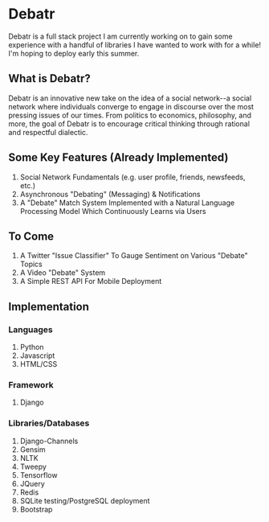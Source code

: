 # Debatr #
Debatr is a full stack project I am currently working on to gain some experience with a handful of libraries I have wanted to work with for a while! I'm hoping to deploy early this summer.

## What is Debatr? ##
Debatr is an innovative new take on the idea of a social network--a social network where individuals converge to engage in discourse over the most pressing issues of our times. From politics to economics, philosophy, and more, the goal of Debatr is to encourage critical thinking through rational and respectful dialectic.

## Some Key Features (Already Implemented) ##
1. Social Network Fundamentals (e.g. user profile, friends, newsfeeds, etc.)
2. Asynchronous "Debating" (Messaging) & Notifications
3. A "Debate" Match System Implemented with a Natural Language Processing Model Which Continuously Learns via Users

## To Come ##
1. A Twitter "Issue Classifier" To Gauge Sentiment on Various "Debate" Topics
2. A Video "Debate" System
3. A Simple REST API For Mobile Deployment

## Implementation ##

### Languages ###
1. Python
2. Javascript
3. HTML/CSS

### Framework ###
1. Django

### Libraries/Databases ###
1. Django-Channels
2. Gensim
3. NLTK
4. Tweepy
5. Tensorflow
6. JQuery
7. Redis
8. SQLite testing/PostgreSQL deployment
9. Bootstrap
